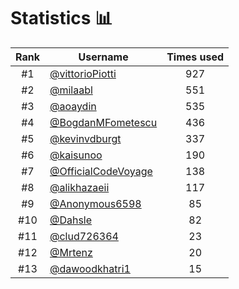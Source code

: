 # Statistics 📊

|Rank|Username|Times used|
:--------:|--------|:--------:|
|#1|[@vittorioPiotti](https://github.com/vittorioPiotti)|927|
|#2|[@milaabl](https://github.com/milaabl)|551|
|#3|[@aoaydin](https://github.com/aoaydin)|535|
|#4|[@BogdanMFometescu](https://github.com/BogdanMFometescu)|436|
|#5|[@kevinvdburgt](https://github.com/kevinvdburgt)|337|
|#6|[@kaisunoo](https://github.com/kaisunoo)|190|
|#7|[@OfficialCodeVoyage](https://github.com/OfficialCodeVoyage)|138|
|#8|[@alikhazaeii](https://github.com/alikhazaeii)|117|
|#9|[@Anonymous6598](https://github.com/Anonymous6598)|85|
|#10|[@Dahsle](https://github.com/Dahsle)|82|
|#11|[@clud726364](https://github.com/clud726364)|23|
|#12|[@Mrtenz](https://github.com/Mrtenz)|20|
|#13|[@dawoodkhatri1](https://github.com/dawoodkhatri1)|15|
